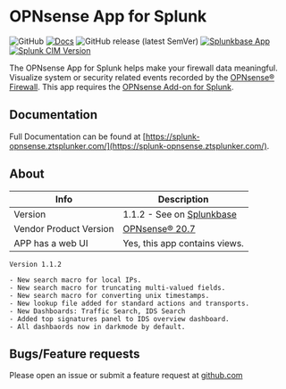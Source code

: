 # OPNsense App for Splunk

![GitHub](https://img.shields.io/github/license/ZachChristensen28/Opnsense_App_for_Splunk)
[![Docs](https://github.com/ZachChristensen28/splunk-opnsense-app-documentation/actions/workflows/ci.yml/badge.svg)](https://splunk-opnsense.ztsplunker.com/)
![GitHub release (latest SemVer)](https://img.shields.io/github/v/release/ZachChristensen28/Opnsense_App_for_Splunk)
[![Splunkbase App](https://img.shields.io/badge/Splunkbase-Opnsense%20App%20for%20Splunk-blue)](https://splunkbase.splunk.com/app/5372/)
[![Splunk CIM Version](https://img.shields.io/badge/Splunk%20CIM%20Version-4.x-success)](https://docs.splunk.com/Documentation/CIM/latest/User/Overview)

The OPNsense App for Splunk helps make your firewall data meaningful. Visualize system or security related events recorded by the [OPNsense® Firewall](https://opnsense.org/). This app requires the [OPNsense Add-on for Splunk](https://splunkbase.splunk.com/app/4538/).

## Documentation

Full Documentation can be found at [https://splunk-opnsense.ztsplunker.com/](https://splunk-opnsense.ztsplunker.com/).

## About

 Info | Description
------|----------
Version | 1.1.2 - See on [Splunkbase](https://splunkbase.splunk.com/app/5372/)
Vendor Product Version | [OPNsense® 20.7](https://opnsense.org/)
APP has a web UI | Yes, this app contains views.

```TEXT
Version 1.1.2

- New search macro for local IPs.
- New search macro for truncating multi-valued fields.
- New search macro for converting unix timestamps.
- New lookup file added for standard actions and transports.
- New Dashboards: Traffic Search, IDS Search
- Added top signatures panel to IDS overview dashboard.
- All dashbaords now in darkmode by default.
```

## Bugs/Feature requests

Please open an issue or submit a feature request at [github.com](https://github.com/ZachChristensen28/Opnsense_App_for_Splunk/issues)
